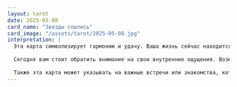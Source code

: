 ```yaml
---
layout: tarot
date: 2025-05-08
card_name: "Звезды сошлись"
card_image: "/assets/tarot/2025-05-08.jpg"
interpretation: |
  Эта карта символизирует гармонию и удачу. Ваша жизнь сейчас находится в состоянии, когда все элементы складываются в идеальную картину. Это время, когда вы можете почувствовать, что все ваши мечты и желания начинают сбываться. Звезды, изображенные на карте, напоминают о том, что вы находитесь под защитой высших сил, и они направляют вас на правильный путь.
  
  Сегодня вам стоит обратить внимание на свои внутренние ощущения. Возможно, вы получите вдохновение или важное откровение, которое поможет вам двигаться вперед. Это подходящий момент для новых начинаний, особенно если они связаны с вашими увлечениями или духовными практиками. Не бойтесь следовать своим инстинктам — они сейчас особенно сильны.
  
  Также эта карта может указывать на важные встречи или знакомства, которые могут изменить вашу жизнь к лучшему. Будьте открыты для общения и новых возможностей. Вселенная подскажет вам, куда двигаться дальше, если вы будете внимательны к знакам и подсказкам, которые она посылает. Верьте в себя и свои силы, и вы увидите, как мир вокруг вас начинает меняться в лучшую сторону.
---
```

